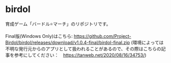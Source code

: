 # birdol

育成ゲーム「バードル⭐️マーチ」のリポジトリです。

Final版(Windows Only)はこちら: https://github.com/Project-Birdol/birdol/releases/download/v1.0.4-final/birdol-final.zip
(環境によっては不明な発行元からのアプリとして扱われることがあるので、その際はこちらの記事を参考にしてください：　https://tanweb.net/2020/08/16/34753/)
